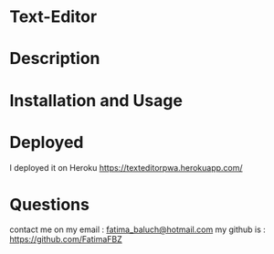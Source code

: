 # Text-Editor

# Description


# Installation and Usage


# Deployed
I deployed it on Heroku
https://texteditorpwa.herokuapp.com/

# Questions
contact me on my email :
fatima_baluch@hotmail.com
my github is : 
https://github.com/FatimaFBZ